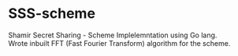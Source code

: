 # SSS-scheme </br>
Shamir Secret Sharing - Scheme Implelemntation using Go lang. </br>
Wrote inbuilt FFT (Fast Fourier Transform) algorithm for the scheme.
